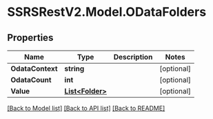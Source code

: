 # SSRSRestV2.Model.ODataFolders

## Properties

Name | Type | Description | Notes
------------ | ------------- | ------------- | -------------
**OdataContext** | **string** |  | [optional] 
**OdataCount** | **int** |  | [optional] 
**Value** | [**List&lt;Folder&gt;**](Folder.md) |  | [optional] 

[[Back to Model list]](../../README.md#documentation-for-models) [[Back to API list]](../../README.md#documentation-for-api-endpoints) [[Back to README]](../../README.md)

